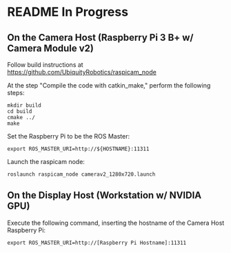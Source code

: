 # README In Progress

## On the Camera Host (Raspberry Pi 3 B+ w/ Camera Module v2)

Follow build instructions at https://github.com/UbiquityRobotics/raspicam_node

At the step "Compile the code with catkin_make," perform the following steps:
```
mkdir build
cd build
cmake ../
make
```

Set the Raspberry Pi to be the ROS Master:
```
export ROS_MASTER_URI=http://${HOSTNAME}:11311
```

Launch the raspicam node:
```
roslaunch raspicam_node camerav2_1280x720.launch
```

## On the Display Host (Workstation w/ NVIDIA GPU)

Execute the following command, inserting the hostname of the Camera Host Raspberry Pi:
```
export ROS_MASTER_URI=http://[Raspberry Pi Hostname]:11311
```

